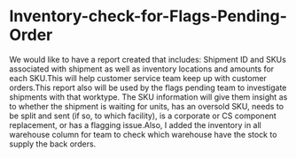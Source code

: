 # Inventory-check-for-Flags-Pending-Order
We would like to have a report created that includes: Shipment ID and SKUs associated with shipment as well as inventory locations and amounts for each SKU.This will help customer service team keep up with customer orders.This report also will be used by the flags pending team to investigate shipments with that worktype. The SKU information will give them insight as to whether the shipment is waiting for units, has an oversold SKU, needs to be split and sent (if so, to which facility), is a corporate or CS component replacement, or has a flagging issue.Also, I added the inventory in all warehouse column for team to check which warehouse have the stock to supply the back orders.

